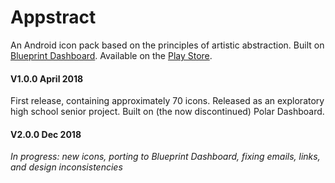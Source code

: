 # Appstract

An Android icon pack based on the principles of artistic abstraction. Built on [Blueprint Dashboard](https://github.com/jahirfiquitiva/Blueprint). Available on the [Play Store](https://play.google.com/store/apps/details?id=com.melon.appstract).

#### V1.0.0 April 2018
First release, containing approximately 70 icons. Released as an exploratory high school senior project. Built on (the now discontinued) Polar Dashboard.

#### V2.0.0 Dec 2018
*In progress: new icons, porting to Blueprint Dashboard, fixing emails, links, and design inconsistencies*
